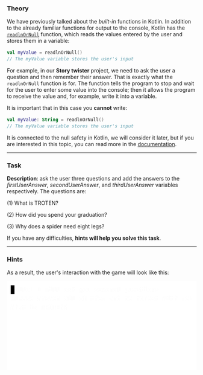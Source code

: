### Theory

We have previously talked about the _built-in_ functions in Kotlin. 
In addition to the already familiar functions for output to the console, 
Kotlin has the [`readlnOrNull`](https://kotlinlang.org/api/latest/jvm/stdlib/kotlin.io/readln-or-null.html) function, which reads the values entered by the user and stores them in a variable:

```kotlin
val myValue = readlnOrNull()
// The myValue variable stores the user's input
```

For example, in our **Story twister** project, 
we need to ask the user a question and then remember their answer. 
That is exactly what the `readlnOrNull` function is for. 
The function tells the program to stop and wait for 
the user to enter some value into the console; then it allows the program to receive the value and, for example, write it into a variable.

It is important that in this case you **cannot** write:
```kotlin
val myValue: String = readlnOrNull()
// The myValue variable stores the user's input
```
It is connected to the null safety in Kotlin, we will consider it later, but if you are interested in this topic, you can read more in the [documentation](https://kotlinlang.org/docs/null-safety.html).
___

### Task

**Description**: ask the user three questions and add the answers 
to the _firstUserAnswer_, _secondUserAnswer_, and _thirdUserAnswer_ variables respectively.
The questions are:

(1) What is TROTEN?

(2) How did you spend your graduation?

(3) Why does a spider need eight legs?

If you have any difficulties, **hints will help you solve this task**.

----

### Hints

<div class="hint" title="Clarification">

As a result, the user's interaction with the game will look like this:

![User interaction example](../../utils/src/main/resources/images/part1/first.date/user_input.gif "User interaction example")

</div>
